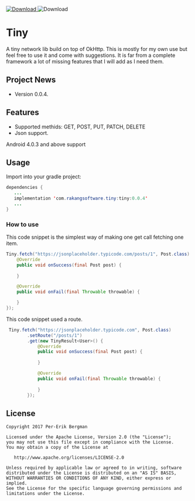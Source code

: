 [ ![Download](https://api.bintray.com/packages/pererikbergman/maven/tiny/images/download.svg) ](https://bintray.com/pererikbergman/maven/tiny/_latestVersion) ![Download](https://travis-ci.org/pererikbergman/android-tiny.svg?branch=master)

# Tiny
A tiny network lib build on top of OkHttp. This is mostly for my own use but feel free to use it and come with suggestions. It is far from a complete framework a lot of missing features that I will add as I need them. 

## Project News 
 * Version 0.0.4.

## Features
 * Supported methids: GET, POST, PUT, PATCH, DELETE
 * Json support.

Android 4.0.3 and above support

## Usage
Import into your gradle project:
 ``` java
dependencies {
    ...
    implementation 'com.rakangsoftware.tiny:tiny:0.0.4'
    ...
}
```

### How to use
This code snippet is the simplest way of making one get call fetching one item.
``` java
Tiny.fetch("https://jsonplaceholder.typicode.com/posts/1", Post.class).get(new TinyResult<Post>() {
    @Override
    public void onSuccess(final Post post) {
                
    }

    @Override
    public void onFail(final Throwable throwable) {

    }
});
```

This code snippet used a route.
``` java
 Tiny.fetch("https://jsonplaceholder.typicode.com", Post.class)
        .setRoute("/posts/1")
        .get(new TinyResult<User>() {
            @Override
            public void onSuccess(final Post post) {
         
            }

            @Override
            public void onFail(final Throwable throwable) {
         
            }
        });
```
 

## License

    Copyright 2017 Per-Erik Bergman

    Licensed under the Apache License, Version 2.0 (the "License");
    you may not use this file except in compliance with the License.
    You may obtain a copy of the License at

       http://www.apache.org/licenses/LICENSE-2.0

    Unless required by applicable law or agreed to in writing, software
    distributed under the License is distributed on an "AS IS" BASIS,
    WITHOUT WARRANTIES OR CONDITIONS OF ANY KIND, either express or implied.
    See the License for the specific language governing permissions and
    limitations under the License.
